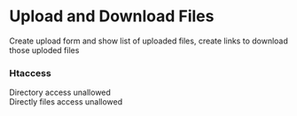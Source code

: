 # Upload and Download Files

Create upload form and show list of uploaded files, 
create links to download those uploded files

### Htaccess

Directory access unallowed<br/>
Directly files access unallowed